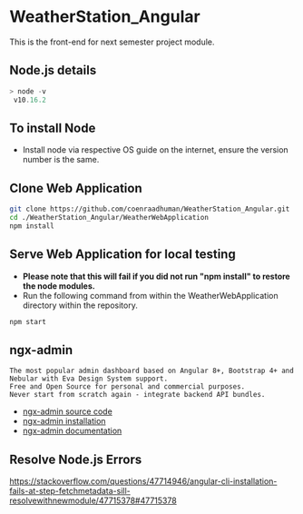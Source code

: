 # WeatherStation_Angular
This is the front-end for next semester project module.

Node.js details
---------------
```powershell
> node -v
 v10.16.2
```

To install Node
---------------------------
* Install node via respective OS guide on the internet, ensure the version number is the same.

Clone Web Application
------------------------
```bash
git clone https://github.com/coenraadhuman/WeatherStation_Angular.git
cd ./WeatherStation_Angular/WeatherWebApplication
npm install
```

Serve Web Application for local testing
---------------------------------------
* **Please note that this will fail if you did not run "npm install" to restore the node modules.**
* Run the following command from within the WeatherWebApplication directory within the repository.
```bash
npm start
```

ngx-admin
----------
```
The most popular admin dashboard based on Angular 8+, Bootstrap 4+ and Nebular with Eva Design System support. 
Free and Open Source for personal and commercial purposes. 
Never start from scratch again - integrate backend API bundles.
```

* [ngx-admin source code](https://github.com/akveo/ngx-admin)
* [ngx-admin installation](https://akveo.github.io/ngx-admin/docs/getting-started/installation-guidelines#install-ngxadmin)
* [ngx-admin documentation](https://akveo.github.io/ngx-admin/docs/getting-started/what-is-ngxadmin)

Resolve Node.js Errors
----------------------
https://stackoverflow.com/questions/47714946/angular-cli-installation-fails-at-step-fetchmetadata-sill-resolvewithnewmodule/47715378#47715378 